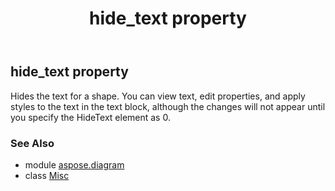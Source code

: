 ﻿---
title: hide_text property
second_title: Aspose.Diagram for Python via .NET API References
description: 
type: docs
weight: 100
url: /python-net/aspose.diagram/misc/hide_text/
is_root: false
---

## hide_text property


Hides the text for a shape. You can view text, edit properties, and apply styles to the text in the text block, although the changes will not appear until you specify the HideText element as 0.

### See Also
* module [aspose.diagram](../../)
* class [Misc](/diagram/python-net/aspose.diagram/misc)
